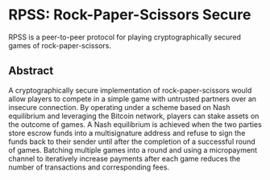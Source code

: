 # RPSS: Rock-Paper-Scissors Secure

RPSS is a peer-to-peer protocol for playing cryptographically secured games of rock-paper-scissors.

## Abstract

A cryptographically secure implementation of rock-paper-scissors would allow players to compete in a simple game with untrusted partners over an insecure connection.  By operating under a scheme based on Nash equilibrium and leveraging the Bitcoin network, players can stake assets on the outcome of games.  A Nash equilibrium is achieved when the two parties store escrow funds into a multisignature address and refuse to sign the funds back to their sender until after the completion of a successful round of games.  Batching multiple games into a round and using a micropayment channel to iteratively increase payments after each game reduces the number of transactions and corresponding fees.
